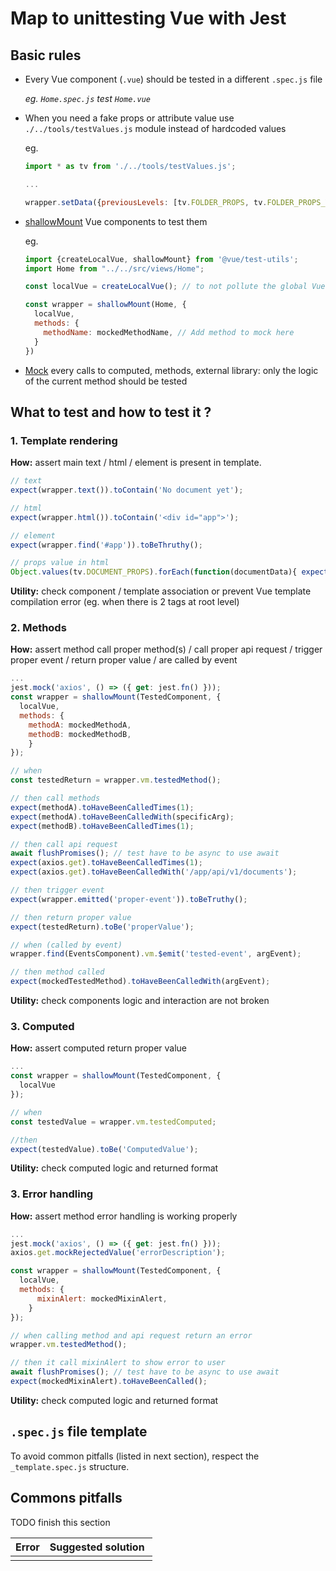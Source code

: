 # Map to unittesting Vue with Jest

## Basic rules

- Every Vue component (`.vue`) should be tested in a different `.spec.js` file
  
  *eg. `Home.spec.js` test `Home.vue`*
  
- When you need a fake props or attribute value use `./../tools/testValues.js` module instead of hardcoded values

  eg.
  ```javascript
  import * as tv from './../tools/testValues.js';
  
  ...
  
  wrapper.setData({previousLevels: [tv.FOLDER_PROPS, tv.FOLDER_PROPS_VARIANT]});

  ```
  
- [shallowMount](https://vue-test-utils.vuejs.org/api/#shallowmount) Vue components to test them

  eg.
  ```javascript
  import {createLocalVue, shallowMount} from '@vue/test-utils';
  import Home from "../../src/views/Home";

  const localVue = createLocalVue(); // to not pollute the global Vue class

  const wrapper = shallowMount(Home, {
    localVue,
    methods: {
      methodName: mockedMethodName, // Add method to mock here
    }
  })

  ```
- [Mock](https://en.wikipedia.org/wiki/Mock_object) every calls to computed, methods, external library: only the logic of the current method should be tested

## What to test and how to test it ?

### 1. Template rendering

**How:** assert main text / html / element is present in template.

```javascript
// text
expect(wrapper.text()).toContain('No document yet');

// html
expect(wrapper.html()).toContain('<div id="app">');

// element
expect(wrapper.find('#app')).toBeThruthy();

// props value in html
Object.values(tv.DOCUMENT_PROPS).forEach(function(documentData){ expect(wrapper.html()).toContain(documentData) });
```

**Utility:** check component / template association or prevent Vue template compilation error (eg. when there is 2 tags at root level)

### 2. Methods

**How:** assert method call proper method(s) / call proper api request / trigger proper event / return proper value / are called by event

```javascript
...
jest.mock('axios', () => ({ get: jest.fn() }));
const wrapper = shallowMount(TestedComponent, {
  localVue,
  methods: {
    methodA: mockedMethodA,
    methodB: mockedMethodB,
    }
});

// when
const testedReturn = wrapper.vm.testedMethod();

// then call methods
expect(methodA).toHaveBeenCalledTimes(1);
expect(methodA).toHaveBeenCalledWith(specificArg);
expect(methodB).toHaveBeenCalledTimes(1);

// then call api request
await flushPromises(); // test have to be async to use await
expect(axios.get).toHaveBeenCalledTimes(1);
expect(axios.get).toHaveBeenCalledWith('/app/api/v1/documents');

// then trigger event
expect(wrapper.emitted('proper-event')).toBeTruthy();

// then return proper value
expect(testedReturn).toBe('properValue');

// when (called by event)
wrapper.find(EventsComponent).vm.$emit('tested-event', argEvent);

// then method called
expect(mockedTestedMethod).toHaveBeenCalledWith(argEvent);
```

**Utility:** check components logic and interaction are not broken

### 3. Computed

**How:** assert computed return proper value

```javascript
...
const wrapper = shallowMount(TestedComponent, {
  localVue
});

// when
const testedValue = wrapper.vm.testedComputed;

//then
expect(testedValue).toBe('ComputedValue');
```

**Utility:** check computed logic and returned format

### 3. Error handling

**How:** assert method error handling is working properly

```javascript
...
jest.mock('axios', () => ({ get: jest.fn() }));
axios.get.mockRejectedValue('errorDescription');

const wrapper = shallowMount(TestedComponent, {
  localVue,
  methods: {
      mixinAlert: mockedMixinAlert,
    }
});

// when calling method and api request return an error
wrapper.vm.testedMethod();

// then it call mixinAlert to show error to user
await flushPromises(); // test have to be async to use await
expect(mockedMixinAlert).toHaveBeenCalled();
```

**Utility:** check computed logic and returned format

## `.spec.js` file template

To avoid common pitfalls (listed in next section), respect the `_template.spec.js` structure.

## Commons pitfalls

TODO finish this section

| Error | Suggested solution |
|-------------------|------------------|
|  |  |